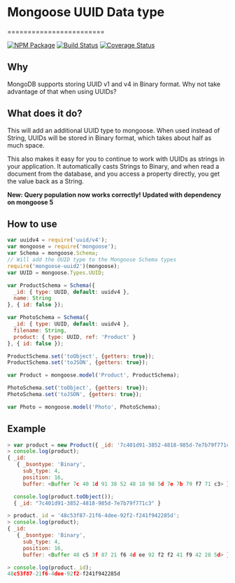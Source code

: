 # Mongoose UUID Data type
========================

[![NPM Package](https://img.shields.io/npm/v/mongoose-uuid2.svg?style=flat-square)](https://www.npmjs.org/package/mongoose-uuid2)
[![Build Status](https://img.shields.io/travis/niahmiah/mongoose-uuid.svg?branch=master&style=flat-square)](https://travis-ci.org/niahmiah/mongoose-uuid)
[![Coverage Status](https://img.shields.io/coveralls/niahmiah/mongoose-uuid.svg?branch=master&style=flat-square)](https://coveralls.io/github/niahmiah/mongoose-uuid)

## Why
MongoDB supports storing UUID v1 and v4 in Binary format. Why not take advantage of that when using UUIDs?

## What does it do?
This will add an additional UUID type to mongoose. When used instead of String, UUIDs will be stored in Binary format, which takes about half as much space.

This also makes it easy for you to continue to work with UUIDs as strings in your application. It automatically casts Strings to Binary, and when read a document from the database, and you access a property directly, you get the value back as a String.

**New: Query population now works correctly!**
**Updated with dependency on mongoose 5**

## How to use

```JavaScript
var uuidv4 = require('uuid/v4');
var mongoose = require('mongoose');
var Schema = mongoose.Schema;
// Will add the UUID type to the Mongoose Schema types
require('mongoose-uuid2')(mongoose);
var UUID = mongoose.Types.UUID;

var ProductSchema = Schema({
  _id: { type: UUID, default: uuidv4 },
  name: String
}, { id: false });

var PhotoSchema = Schema({
  _id: { type: UUID, default: uuidv4 },
  filename: String,
  product: { type: UUID, ref: 'Product' }
}, { id: false });

ProductSchema.set('toObject', {getters: true});
ProductSchema.set('toJSON', {getters: true});

var Product = mongoose.model('Product', ProductSchema);

PhotoSchema.set('toObject', {getters: true});
PhotoSchema.set('toJSON', {getters: true});

var Photo = mongoose.model('Photo', PhotoSchema);

```
## Example
```JavaScript
> var product = new Product({ _id: '7c401d91-3852-4818-985d-7e7b79f771c3' });
> console.log(product);
{ _id:
   { _bsontype: 'Binary',
     sub_type: 4,
     position: 16,
     buffer: <Buffer 7c 40 1d 91 38 52 48 18 98 5d 7e 7b 79 f7 71 c3> } }

  console.log(product.toObject());
  { _id: "7c401d91-3852-4818-985d-7e7b79f771c3" }

> product._id = '48c53f87-21f6-4dee-92f2-f241f942285d';
> console.log(product);
{ _id:
   { _bsontype: 'Binary',
     sub_type: 4,
     position: 16,
     buffer: <Buffer 48 c5 3f 87 21 f6 4d ee 92 f2 f2 41 f9 42 28 5d> } }

> console.log(product._id);
48c53f87-21f6-4dee-92f2-f241f942285d
```
